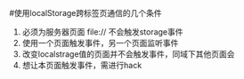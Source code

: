 #使用localStorage跨标签页通信的几个条件

1. 必须为服务器页面 file:// 不会触发storage事件
2. 使用一个页面触发事件，另一个页面监听事件
3. 改变localstrage值的页面并不会触发事件，同域下其他页面会
4. 想让本页面触发事件，需进行hack



